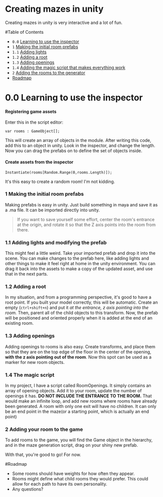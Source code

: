 # Creating mazes in unity

Creating mazes in unity is very interactive and a lot of fun.

#Table of Contents

- `0.0` [Learning to use the inspector](#00-learning-to-use-the-inspector)
- `1` [Making the initial room prefabs](#1-making-initial-room-prefabs)
 - `1.1` [Adding lights](#11-adding-lights-and-modifying-the-prefab)
 - `1.2` [Adding a root](#12-adding-a-root)
 - `1.3` [Adding openings](#13-adding-openings)
 - `1.4` [Adding the magic script that makes everything work](#14-the-magic-script)
- `2` [Adding the rooms to the generator](#2-adding-your-room-to-the-game)
- [Roadmap](#roadmap)


# 0.0 Learning to use the inspector

#### Registering game assets
Enter this in the script editor:
```
var rooms : GameObject[];
```
This will create an array of objects in the module. After writing this code, add this to an object in unity. Look in the inspector, and change the length. Now you can drag the prefabs on to define the set of objects inside.

#### Create assets from the inspector
```
Instantiate(rooms[Random.Range(0,rooms.Length)]);
```
It's this easy to create a random room! I'm not kidding.

### 1 Making the initial room prefabs
Making prefabs is easy in unity. Just build something in maya and save it as a .ma file. It can be imported directly into unity.
> If you want to save yourself some effort, center the room's entrance at the origin, and rotate it so that the Z axis points into the room from there.

### 1.1 Adding lights and modifying the prefab
This might feel a little weird. Take your imported prefab and drop it into the scene. You can make changes to the prefab here, like adding lights and other things to make it feel right at home in the unity environment. You can drag it back into the assets to make a copy of the updated asset, and use that in the next parts.

### 1.2 Adding a root
In my situation, and from a programming perspective, it's good to have a root point. If you built your model correctly, this will be automatic. Create an empty (`ctrl+shift+n`) and put it *at the entrance, z axis pointing into the room.* Then, parent all of the child objects to this transform. Now, the prefab will be positioned and oriented properly when it is added at the end of an existing room.

### 1.3 Adding openings
Adding openings to rooms is also easy. Create transforms, and place them so that they are on the top edge of the floor in the center of the opening, **with the z axis pointing out of the room**. Now this spot can be used as a marker for new room objects.

### 1.4 The magic script
In my project, I have a script called RoomOpenings. It simply contains an array of opening objects. Add it to your room, update the number of openings it has. **DO NOT INCLUDE THE ENTRANCE TO THE ROOM.** That would make an infinite loop, and add new rooms where rooms have already been generated. A room with only one exit will have no children. It can only be an end point in the maze(or a starting point, which is actually an end point)

### 2 Adding your room to the game
To add rooms to the game, you will find the Game object in the hierarchy, and in the maze generation script, drag on your shiny new prefab.

With that, you're good to go! For now.

#Roadmap
- Some rooms should have weights for how often they appear.
- Rooms might define what child rooms they would prefer. This could allow for each path to have its own personality.
- Any questions?
